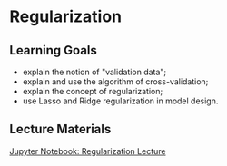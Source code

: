 # Regularization

## Learning Goals

- explain the notion of "validation data";
- explain and use the algorithm of cross-validation;
- explain the concept of regularization;
- use Lasso and Ridge regularization in model design.

## Lecture Materials

[Jupyter Notebook: Regularization Lecture](notebooks/Regularization_Lecture.ipynb)